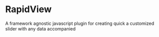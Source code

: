 # RapidView
A framework agnostic javascript plugin for creating quick a customized slider with any data accompanied
